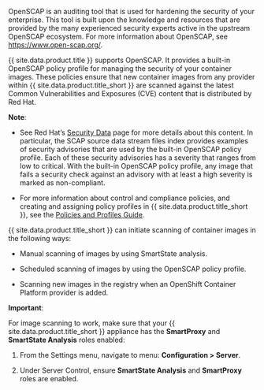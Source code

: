 OpenSCAP is an auditing tool that is used for hardening the security of your enterprise. This tool is built upon the knowledge and resources that are provided by the many experienced security experts active in the upstream OpenSCAP ecosystem. For more information about OpenSCAP, see <https://www.open-scap.org/>.

{{ site.data.product.title }} supports OpenSCAP. It provides a built-in OpenSCAP policy profile for managing the security of your container images. These policies ensure that new container images from any provider within {{ site.data.product.title_short }} are scanned against the latest Common Vulnerabilities and Exposures (CVE) content that is distributed by Red Hat.

**Note**:

  - See Red Hat’s [Security Data](https://www.redhat.com/security/data/metrics/) page for more details about this content. In particular, the SCAP source data stream files index provides examples of security advisories that are used by the built-in OpenSCAP policy profile. Each of these security advisories has a severity that ranges from low to critical. With the built-in OpenSCAP policy profile, any image that fails a security check against an advisory with at least a high severity is marked as non-compliant.

  - For more information about control and compliance policies, and creating and assigning policy profiles in {{ site.data.product.title_short }}, see the [Policies and Profiles Guide](../policies_and_profiles_guide/index.html).


{{ site.data.product.title_short }} can initiate scanning of container images in the following ways:

  - Manual scanning of images by using SmartState analysis.

  - Scheduled scanning of images by using the OpenSCAP policy profile.

  - Scanning new images in the registry when an OpenShift Container Platform provider is added.

**Important**:

For image scanning to work, make sure that your {{ site.data.product.title_short }} appliance has the **SmartProxy** and **SmartState Analysis** roles enabled:

1. From the Settings menu, navigate to menu: **Configuration > Server**.

2. Under Server Control, ensure **SmartState Analysis** and **SmartProxy** roles are enabled.
